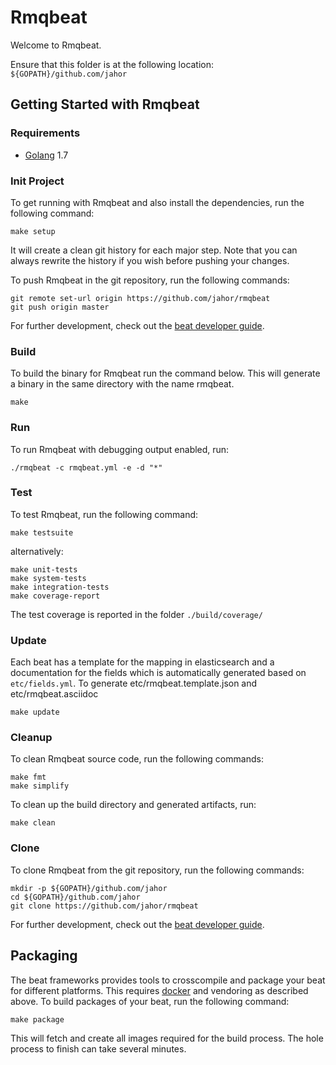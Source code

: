 # Rmqbeat

Welcome to Rmqbeat.

Ensure that this folder is at the following location:
`${GOPATH}/github.com/jahor`

## Getting Started with Rmqbeat

### Requirements

* [Golang](https://golang.org/dl/) 1.7

### Init Project
To get running with Rmqbeat and also install the
dependencies, run the following command:

```
make setup
```

It will create a clean git history for each major step. Note that you can always rewrite the history if you wish before pushing your changes.

To push Rmqbeat in the git repository, run the following commands:

```
git remote set-url origin https://github.com/jahor/rmqbeat
git push origin master
```

For further development, check out the [beat developer guide](https://www.elastic.co/guide/en/beats/libbeat/current/new-beat.html).

### Build

To build the binary for Rmqbeat run the command below. This will generate a binary
in the same directory with the name rmqbeat.

```
make
```


### Run

To run Rmqbeat with debugging output enabled, run:

```
./rmqbeat -c rmqbeat.yml -e -d "*"
```


### Test

To test Rmqbeat, run the following command:

```
make testsuite
```

alternatively:
```
make unit-tests
make system-tests
make integration-tests
make coverage-report
```

The test coverage is reported in the folder `./build/coverage/`

### Update

Each beat has a template for the mapping in elasticsearch and a documentation for the fields
which is automatically generated based on `etc/fields.yml`.
To generate etc/rmqbeat.template.json and etc/rmqbeat.asciidoc

```
make update
```


### Cleanup

To clean  Rmqbeat source code, run the following commands:

```
make fmt
make simplify
```

To clean up the build directory and generated artifacts, run:

```
make clean
```


### Clone

To clone Rmqbeat from the git repository, run the following commands:

```
mkdir -p ${GOPATH}/github.com/jahor
cd ${GOPATH}/github.com/jahor
git clone https://github.com/jahor/rmqbeat
```


For further development, check out the [beat developer guide](https://www.elastic.co/guide/en/beats/libbeat/current/new-beat.html).


## Packaging

The beat frameworks provides tools to crosscompile and package your beat for different platforms. This requires [docker](https://www.docker.com/) and vendoring as described above. To build packages of your beat, run the following command:

```
make package
```

This will fetch and create all images required for the build process. The hole process to finish can take several minutes.
